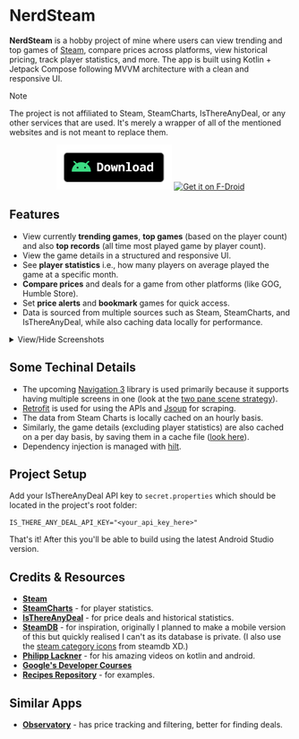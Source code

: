 # NerdSteam

**NerdSteam** is a hobby project of mine where users can view trending and top games of [Steam](https://store.steampowered.com/),
compare prices across platforms, view historical pricing, track player statistics, and more.
The app is built using Kotlin + Jetpack Compose following MVVM architecture with a clean and responsive UI.

> [!Note]
> The project is not affiliated to Steam, SteamCharts, IsThereAnyDeal, or any other services that are used. It's merely a wrapper of all of the mentioned websites and is not meant to replace them.

<div align="center">
    <a href="https://github.com/khanshoaib3/nerd-steam/releases/latest"><img src="../assets/download_apk.png" alt="Download Apk" height="80"></a>
    <a href="https://f-droid.org/packages/com.github.khanshoaib3.nerdsteam">
        <img src="https://f-droid.org/badge/get-it-on.png"
        alt="Get it on F-Droid"
        height="80">
    </a>
</div>

## Features

- View currently **trending games**, **top games** (based on the player count) and also **top records** (all time most played game by player count).
- View the game details in a structured and responsive UI.
- See **player statistics** i.e., how many players on average played the game at a specific month.
- **Compare prices** and deals for a game from other platforms (like GOG, Humble Store).
- Set **price alerts** and **bookmark** games for quick access.
- Data is sourced from multiple sources such as Steam, SteamCharts, and IsThereAnyDeal, while also caching data locally for performance.

<details><summary>View/Hide Screenshots</summary><p>
<table>
    <tbody>
        <tr>
            <td style="width:25%;">
                <img src="./media/home.png" alt="Home Screen"/>
            </td>
            <td style="width:25%;">
                <img src="./media/search.png" alt="Search Screen"/>
            </td>
            <td style="width:25%;">
                <img src="./media/bookmark.png" alt="Bookmark Screen"/>
            </td>
            <td style="width:25%;">
                <img src="./media/alerts.png" alt="Alerts Screen"/>
            </td>
        </tr>
        <tr>
            <td colspan="4">
                <div align="center">
                    <img src="./media/home_wide.png" alt="Home Screen in a tabler"/>
                    <span>Home Screen in a tablet</span>
                </div>
            </td>
        </tr>
        <tr>
            <td colspan="4">
                <div align="center">
                    <img src="./media/search_wide.png" alt="Search Screen in a tablet"/>
                    <span>Search Screen in a tablet</span>
                </div>
            </td>
        </tr>
        <tr>
            <td colspan="4">
                <div align="center">
                    <img src="./media/details_price_stats.png" alt="Price Comparision of Batman Arkham City GOTY Edition"/>
                    <span>Price Comparision of Batman: Arkham City GOTY Edition</span>
                </div>
            </td>
        </tr>
        <tr>
            <td colspan="4">
                <div align="center">
                    <img src="./media/deatils_player_stats.png" alt="Player Statistics of Batman Arkham City GOTY Edition"/>
                    <span>Player Statistics of Batman: Arkham City GOTY Edition</span>
                </div>
            </td>
        </tr>
    </tbody>
</table>
</details>

## Some Techinal Details

- The upcoming [Navigation 3](https://developer.android.com/guide/navigation/navigation-3) library is used primarily because it supports having multiple screens in one (look at the [two pane scene strategy](https://github.com/khanshoaib3/nerd-steam/blob/main/app/src/main/java/com/github/khanshoaib3/nerdsteam/ui/components/TwoPaneSceneStrategy.kt)).
- [Retrofit](https://square.github.io/retrofit/) is used for using the APIs and [Jsoup](https://jsoup.org/) for scraping.
- The data from Steam Charts is locally cached on an hourly basis.
- Similarly, the game details (excluding player statistics) are also cached on a per day basis, by saving them in a cache file ([look here](https://github.com/khanshoaib3/nerd-steam/blob/main/app/src/main/java/com/github/khanshoaib3/nerdsteam/data/local/CacheRepository.kt)).
- Dependency injection is managed with [hilt](https://developer.android.com/training/dependency-injection/hilt-android).

## Project Setup

Add your IsThereAnyDeal API key to `secret.properties` which should be located in the project's root folder:

```
IS_THERE_ANY_DEAL_API_KEY="<your_api_key_here>"
```

That's it! After this you'll be able to build using the latest Android Studio version.

## Credits & Resources

- **[Steam](https://store.steampowered.com/)**
- **[SteamCharts](https://steamcharts.com/)** - for player statistics.
- **[IsThereAnyDeal](https://isthereanydeal.com/)** - for price deals and historical statistics.
- **[SteamDB](https://steamdb.info/)** - for inspiration, originally I planned to make a mobile version of this but quickly realised I can't as its database is private. (I also use the [steam category icons](https://github.com/khanshoaib3/nerd-steam/blob/65e4b3e190d551a927fbdb0fd171aed735b5050a/app/src/main/java/com/github/khanshoaib3/nerdsteam/data/model/appdetail/CommonAppDetails.kt#L107) from steamdb XD.)
- **[Philipp Lackner](https://www.youtube.com/@PhilippLackner)** - for his amazing videos on kotlin and android.
- **[Google's Developer Courses](https://developer.android.com/courses/android-basics-compose/course)**
- **[Recipes Repository](https://github.com/android/nav3-recipes)** - for examples.

## Similar Apps

- **[Observatory](https://getobservatory.app/)** - has price tracking and filtering, better for finding deals.
